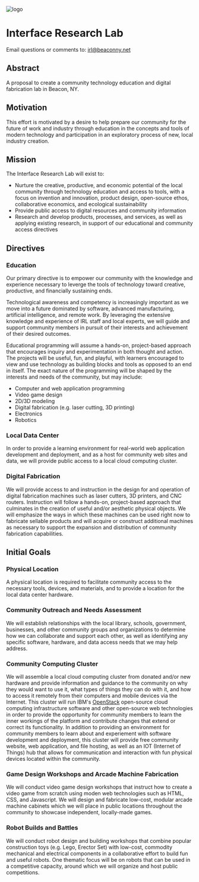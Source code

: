 ![logo](https://user-images.githubusercontent.com/585182/174485096-53d541dc-fbc7-44b5-b928-bd252199de50.png)

# Interface Research Lab

Email questions or comments to: [irl@beaconny.net](mailto:irl@beaconny.net)


## Abstract

A proposal to create a community technology education and digital fabrication lab in Beacon, NY.


## Motivation

This effort is motivated by a desire to help prepare our community for the future of work and industry through education in the concepts and tools of modern technology and participation in an exploratory process of new, local industry creation.


## Mission

The Interface Research Lab will exist to:

- Nurture the creative, productive, and economic potential of the local community through technology education and access to tools, with a focus on invention and innovation, product design, open-source ethos, collaborative economics, and ecological sustainability
- Provide public access to digital resources and community information
- Research and develop products, processes, and services, as well as applying existing research, in support of our educational and community access directives


## Directives


### Education

Our primary directive is to empower our community with the knowledge and experience necessary to leverge the tools of technology toward creative, productive, and financially sustaining ends.

Technological awareness and competency is increasingly important as we move into a future dominated by software, advanced manufacturing, artificial intelligence, and remote work. By leveraging the extensive knowledge and experience of IRL staff and local experts, we will guide and support community members in pursuit of their interests and achievement of their desired outcomes.

Educational programming will assume a hands-on, project-based approach that encourages inquiry and experimentation in both thought and action. The projects will be useful, fun, and playful, with learners encouraged to view and use technology as building blocks and tools as opposed to an end in itself. The exact nature of the programming will be shaped by the interests and needs of the community, but may include:
- Computer and web application programming
- Video game design
- 2D/3D modeling
- Digital fabrication (e.g. laser cutting, 3D printing)
- Electronics
- Robotics


### Local Data Center

In order to provide a learning environment for real-world web application development and deployment, and as a host for community web sites and data, we will provide public access to a local cloud computing cluster.


### Digital Fabrication

We will provide access to and instruction in the design for and operation of digital fabrication machines such as laser cutters, 3D printers, and CNC routers. Instruction will follow a hands-on, project-based approach that culminates in the creation of useful and/or aesthetic physical objects. We will emphasize the ways in which these machines can be used right now to fabricate sellable products and will acquire or construct additional machines as necessary to support the expansion and distribution of community fabrication capabilities.


## Initial Goals


### Physical Location

A physical location is required to facilitate community access to the necessary tools, devices, and materials, and to provide a location for the local data center hardware.


### Community Outreach and Needs Assessment

We will establish relationships with the local library, schools, government, businesses, and other community groups and organizations to determine how we can collaborate and support each other, as well as identifying any specific software, hardware, and data access needs that we may help address.


### Community Computing Cluster

We will assemble a local cloud computing cluster from donated and/or new hardware and provide information and guidance to the community on why they would want to use it, what types of things they can do with it, and how to access it remotely from their computers and mobile devices via the Internet. This cluster will run IBM's [OpenStack](https://www.openstack.org/) open-source cloud computing infrastructure software and other open-source web technologies in order to provide the opportunity for community members to learn the inner workings of the platform and contribute changes that extend or correct its functionality. In addition to providing an environment for community members to learn about and experiement with software development and deployment, this cluster will provide free community website, web application, and file hosting, as well as an IOT (Internet of Things) hub that allows for communication and interaction with fun physical devices located within the community.


### Game Design Workshops and Arcade Machine Fabrication

We will conduct video game design workshops that instruct how to create a video game from scratch using moden web technologies such as HTML, CSS, and Javascript. We will design and fabricate low-cost, modular arcade machine cabinets which we will place in public locations throughout the community to showcase independent, locally-made games.


### Robot Builds and Battles

We will conduct robot design and building workshops that combine popular construction toys (e.g. Lego, Erector Set) with low-cost, commodity mechanical and electrical components in a collaborative effort to build fun and useful robots. One thematic focus will be on robots that can be used in a competitive capacity, around which we will organize and host public competitions.

